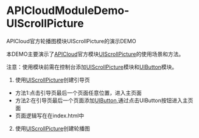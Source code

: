 # APICloudModuleDemo-UIScrollPicture
APICloud官方轮播图模块UIScrollPicture的演示DEMO

本DEMO主要演示了[APICloud](http://www.apicloud.com)官方模块[UIScrollPicture](http://docs.apicloud.com/Client-API/UI-Layout/UIScrollPicture)的使用场景和方法。

注意：使用模块前需在控制台添加[UIScrollPicture](http://docs.apicloud.com/Client-API/UI-Layout/UIScrollPicture)模块和[UIButton](http://docs.apicloud.com/Client-API/UI-Layout/UIButton)模块。


1. 使用[UIScrollPicture](http://docs.apicloud.com/Client-API/UI-Layout/UIScrollPicture)创建引导页

- 方法1:点击引导页最后一个页面任意位置，进入主页面
- 方法2:在引导页最后一个页面添加[UIButton](http://docs.apicloud.com/Client-API/UI-Layout/UIButton),通过点击UIButton按钮进入主页面
- 页面逻辑写在在index.html中

2. 使用[UIScrollPicture](http://docs.apicloud.com/Client-API/UI-Layout/UIScrollPicture)创建轮播图